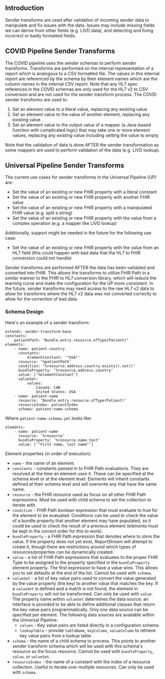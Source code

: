 ## Introduction

Sender transforms are used after validation of incoming sender data to manipulate and fix
issues with the data. Issues may include missing fields we can derive from other fields (e.g.
LIVD data), and detecting and fixing incorrect or badly formatted fields.

## COVID Pipeline Sender Transforms

The COVID pipeline uses the sender schemas to perform sender transforms. Transforms are
performed on the internal representation of a report which is analogous to a CSV formatted file.
The values in this internal report are referenced by the schema by their element names which
are the column names in the internal CSV report. Note that any HL7 spec references in the
COVID schemas are only used for the HL7 v2 to CSV conversion and are not used for the
sender transform process.
The COVID sender transforms are used to:

1. Set an element value to a literal value, replacing any existing value
2. Set an element value to the value of another element, replacing any existing value
3. Set an element value to the output value of a mapper (a Java-based function with
   complicated logic) that may take one or more element values, replacing any existing
   value including setting the value to empty

Note that the validation of data is done AFTER the sender transformation as some mappers are
used to perform validation of the data (e.g. LIVD lookup).

## Universal Pipeline Sender Transforms

The current use cases for sender transforms in the Universal Pipeline (UP) are:

- Set the value of an existing or new FHIR property with a literal constant
- Set the value of an existing or new FHIR property with another FHIR value
- Set the value of an existing or new FHIR property with a manipulated FHIR value (e.g.
  split a string)
- Set the value of an existing or new FHIR property with the value from a complex
  operation (e.g. a mapper like LIVD lookup)

Additionally, support might be needed in the future for the following use case:

- Set the value of an existing or new FHIR property with the value from an HL7 field (this
  could happen with bad data that the HL7 to FHIR conversion could not handle)

Sender transforms are performed AFTER the data has been validated and converted
into FHIR. This allows the transforms to utilize FHIR Path in a similar manner
to the FHIR to HL7 conversion library, which will reduce the learning curve and make
the configuration for the UP more consistent. In the future, sender transforms may need access to the raw HL7
v2 data to allow for transforms where the HL7 v2 data was not converted correctly to allow for
the correction of bad data.

### Schema Design

Here's an example of a sender transform:

```
extends: sender-transform-base
constants:
    patientPath: "Bundle.entry.resource.ofType(Patient)"
elements:
    - name: patient-country
      constants:
          elementConstant: '"USA"'
      resource: ‘%patientPath’
      condition: ‘%resource.address.country.exists().not()’
      bundleProperty: ‘%resource.address.country’
      value: [‘%elementConstant’]
      valueSet:
          values:
              Canada: CAN
              United States: USA
    - name: patient-name
      resource: ‘Bundle.entry.resource.ofType(Patient)’
      resourceIndex: patientIndex
      schema: patient-name-schema
```

Where `patient-name-schema.yml` looks like:

```
elements:
    - name: patient-name
      resource: ‘%resource’
      bundleProperty: ‘%resource.name.text’
      value: [‘"First name, last name"’]
```

Element properties (in order of execution):

- `name` - the name of an element.
- `constants` - constants passed in to FHIR Path evaluations. They are resolved at the time
  an element uses it. These can be specified at the schema level or at the element level. Elements will inherit
  constants defined at their schema level and will overwrite any that have the same name.
- `resource` - the FHIR resource used as focus on all other FHIR Path expressions. Must
  be used with child schema to set the collection to iterate with.
- `condition` - FHIR Path boolean expression that must evaluate to true for the element to
  be evaluated. Conditions can be used to check the value of a bundle property that
  another element may have populated, so it could be used to check the result of a
  previous element (elements must be kept in the correct order for this to work).
- `bundleProperty` - a FHIR Path expression that denotes where to store the value. If the property does not yet exist,
  ReportStream will attempt to create it, though there are restrictions around which types of resources/properties can
  be dynamically created.
- `value` - a list of FHIR Path expressions that evaluates to the proper FHIR Type to be
  assigned to the property specified in the `bundleProperty` element property. The first expression to
  have a value wins. This allows you to set defaults at the end of the list. Cannot be used with `schema`.
- `valueSet` - a list of key value pairs used to convert the value generated by the value property (the key)
  to another value that matches the key. If a `valueSet` is defined and a match is not found, the element in 
  `bundleProperty` will not be transformed. Can only be used with `value`. The property name within `valueSet`
  determines the data source; an interface is provided to be able to define additional classes that return the key
  value pairs programmatically. Only one data source can be specified per element.
  The following data sources are available within the Universal Pipeline:
  - `values` - Key value pairs are listed directly in a configuration schema.
  - `lookupTable` - provide `tableName`, `keyColumn`, `valueColumn` to retrieve key value pairs from a lookup table.
- `schema` - the name of a child schema to process. This points to another sender transform schema which will be used
  with this schema's resource as the focus resource. Cannot be used with `bundleProperty`, `value`, or `valueSet`.
- `resourceIndex` - the name of a constant with the index of a resource collection. Useful to
  iterate over multiple resources. Can only be used with `schema`.
